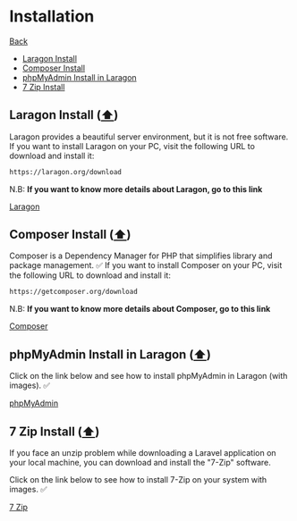 # Installation

[Back](./..)

- [Laragon Install](#laragon-install-%EF%B8%8F)
- [Composer Install](#composer-install-%EF%B8%8F)
- [phpMyAdmin Install in Laragon](#phpmyadmin-install-in-laragon-%EF%B8%8F)
- [7 Zip Install](#7-zip-install-%EF%B8%8F)

## Laragon Install ([⬆️](#installation))
Laragon provides a beautiful server environment, but it is not free software.  
If you want to install Laragon on your PC, visit the following URL to download and install it:  

```sh
https://laragon.org/download
```

N.B: **If you want to know more details about Laragon, go to this link**

[Laragon](./laragon/README.md)


## Composer Install ([⬆️](#installation))
Composer is a Dependency Manager for PHP that simplifies library and package management. ✅ 
If you want to install Composer on your PC, visit the following URL to download and install it:  

```sh
https://getcomposer.org/download
```

N.B: **If you want to know more details about Composer, go to this link**

[Composer](./composer/README.md)


## phpMyAdmin Install in Laragon ([⬆️](#installation))
Click on the link below and see how to install phpMyAdmin in Laragon (with images). ✅ 

[phpMyAdmin](./phpMyAdmin/README.md)


## 7 Zip Install ([⬆️](#installation))
If you face an unzip problem while downloading a Laravel application on your local machine, you can download and install the "7-Zip" software.

Click on the link below to see how to install 7-Zip on your system with images. ✅ 

[7 Zip](./7zip/README.md)
